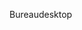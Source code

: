 <span data-ttu-id="70cc2-101">Bureau</span><span class="sxs-lookup"><span data-stu-id="70cc2-101">desktop</span></span>